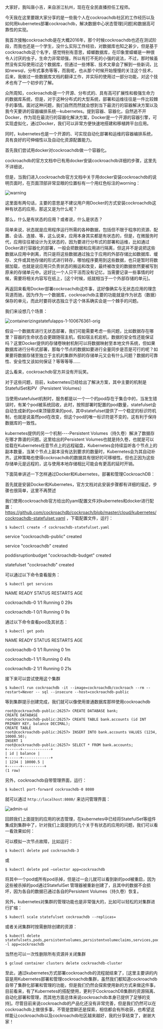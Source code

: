 大家好，我叫唐小吉，来自浙江杭州，现在在全民直播担任工程师。

今天我在这里要跟大家分享的是一些我个人在cockroachdb社区的工作经历以及如何用kubernetes部署cockroachdb，解决数据中心状态管理[问题]和数据高可靠性的实现。

我首次接触cockroachdb是在大概2016年，那个时候cockroachdb也还在测试阶段，而我也还是一个学生，没什么实际工作经验，对数据库也知之甚少，但是基于cockroachdb这个名字，感觉特别有意思，蟑螂数据库，在印象里蟑螂是一种很令人讨厌的虫子，生命力非常顽强，所以有打不死的小强的说法，不过，那时候虽然没有实际使用过这个数据库，但通过一些博客、技术文章会了解到一些新词，比如newsql，分布式事务等等，而我呢，也从那个时候开始慢慢的关注这个技术，后来，我做过一些数据库文档的翻译工作，并实际的使用过一部分功能，对这个技术也有了一个初步的了解。

众所周知，cockroachdb是一个开源、分布式的、具有高可扩展性和极强生命力的数据库系统，但是，对于这种分布式的大型系统，部署和运维往往是一件比较棘手的事情。面对这种问题，我们自然而然就会想到当下最流行的容器解决方案以及我今天要讲的容器编排系统--kubernetes。提到容器、容器化，自然逃不开Docker，作为现在最流行的容器化解决方案，Docker是一个开源的容器引擎，可实现虚拟化，通过Docker，我们可以非常方便快速地搭建和移植跨平台应用。

同时，kubernetes也是一个开源的、可实现自动化部署和运维的容器编排系统，具有良好的可伸缩性以及自动化资源配置能力。

首先我们尝试用docker对cockroachdb做一个容器化。

cockroachdb的官方文档中已有用docker安装cockroachdb详细的步骤，这里先不详细说，

但是，当我们进入cockroachdb官方文档中关于用docker安装cockroachdb的说明页面时，在页面顶部非常显眼的位置标有一个用红色标注的worning：

![warning](/Users/txiaozhe/Documents/cockroach+kubernetes/warning.png)

这里面有两句话，主要的意思是不建议用户用Docker的方式安装cockroachdb这种有状态的应用，那这又是为什么呢？

那么，什么是有状态的应用？或者说，什么是状态？

简单来说，状态就是应用程序运行所需的各种数据，包括但不限于程序的资源、配置、会话、连接、等，这么说来，应用本身其实都是有状态的，但是，在微服务时代，应用往往被设计为无状态的，因为要进行分布式的部署和运维，比如通过Docker进行容器化的部署，一般会把数据和应用进行隔离，但这并不是说把这些数据从应用中剥离，而只是将这些数据通过独立于应用的外部存储比如数据库、缓存、文件或其他存储的形式进行转存，哪怕程序要用到这些数据，也只是暂时将数据加载，也就是说应用只负责状态的搬运和改变，最终被改变的数据依然要被写到原来的存储单元中。这好比一个人只干活而没有记忆，当需要记录一些事情的时候，需要将相关内容写在纸上，[这个时候，纸就相当于一个外部存储的单元]。

再返回来看用Docker部署cockroachdb这件事，这好像确实与无状态应用的理念背道而驰，因为作为一个数据库，cockroachdb主要的功能就是作为状态（数据）保存的单元，而此时要将状态独立于这个体系确实会是一个棘手的问题。

我们来设想几个场景：

![containerizingstatefulapps-1-100676361-orig](/Users/txiaozhe/Documents/cockroach+kubernetes/containerizingstatefulapps-1-100676361-orig.png)

假设一个数据库进行无状态部署，我们可能需要考虑一些问题，比如数据存在哪里？容器的生命状态会更跟随宿主机，假如宿主机宕机，数据的安全性还能保证吗？这里Docker提供的存储卷映射机制可以将数据映射至本地文件系统，但如果数据库进行分布式部署，那每个节点的数据如要进行全量同步是否是可行的呢？如果要将数据存储至独立于主机的集群外部的存储单元又会有什么问题？数据的可靠性、安全性又该如何保证？等等等等......

这么看来，cockroachdb官方并没有开玩笑。

对于这些问题，目前，kubernetes已经给出了解决方案，其中主要的机制是StatefulSet和PV（Persistent Volumes）

当使用statefulset机制时，服务都是以一个一个的pod存在于集合中的，当发生错误时，有某个pod被系统回收，此时，按照部署时配置的pod数量，statefulset会自动生成新的pod来顶替原来的pod，其中statefulset提供了一个稳定的标识符机制，也就是说虽然pod在改变，但这个pod的唯一标识符是不变的，这有利于保持数据库的一致性。

kubernetes提供的另一个机制----Persistent Volumes（持久卷）解决了数据存在哪才靠谱的问题。这里给出的Persistent Volumes也就是持久卷，也就是可以挂载在Kubernetes任意节点上的远程磁盘，Kubernetes会持续监听各个节点上的副本数量，当某个节点上副本没有达到要求的数量时，Kubernetes会为其自动补齐。这种策略也使得cockroachdb的数据具有很好的可移植性。但也正因为这些存储单元是远程的，这与使用本地存储相比可能会有更高的延时开销。

下面简单讲述一下怎样通过Docker和Kubernetes，部署和管理CockroachDB：

首先就是安装Docker和Kubernetes，官方文档对此安装步骤都有详细的描述，步骤也很简单，这里不再赘述

我们使用cockroachdb官方给出的yaml配置文件对kubernetes和docker进行配置：https://github.com/cockroachdb/cockroach/blob/master/cloud/kubernetes/cockroachdb-statefulset.yaml  ，下载配置文件，运行：

```shell
$ kubectl create -f cockroachdb-statefulset.yaml
```

service "cockroachdb-public" created

service "cockroachdb" created

poddisruptionbudget "cockroachdb-budget" created

statefulset "cockroachdb" created

可以通过以下命令查看服务：

```shell
$ kubectl get services
```

NAME READY STATUS RESTARTS AGE

cockroachdb-0 1/1 Running 0 29s

cockroachdb-1 0/1 Running 0 9s

通过以下命令查看pod及其状态：

```shell
$ kubectl get pods
```

NAME READY STATUS RESTARTS AGE

cockroachdb-0 1/1 Running 0 1m

cockroachdb-1 1/1 Running 0 41s

cockroachdb-2 1/1 Running 0 21s

接下来可以尝试使用这个集群

```shell
$ kubectl run cockroachdb -it --image=cockroachdb/cockroach --rm --restart=Never -- sql --insecure --host=cockroachdb-public
```

等到集群提示创建完成，我们就可以像使用普通数据库那样使用cockroachdb

```shell
root@cockroachdb-public:26257> CREATE DATABASE bank;
CREATE DATABASE
root@cockroachdb-public:26257> CREATE TABLE bank.accounts (id INT PRIMARY KEY, balance DECIMAL);
CREATE TABLE
root@cockroachdb-public:26257> INSERT INTO bank.accounts VALUES (1234, 10000.50);
INSERT 1
root@cockroachdb-public:26257> SELECT * FROM bank.accounts;
+------+-------------+
| id | balance |
+------+-------------+
| 1234 | 10000.5 |
+------+----------+
(1 row)
```

另外，cockroachdb自带管理界面，运行：

```shell
$ kubectl port-forward cockroachdb-0 8080
```

就可以通过     `http://localhost:8080/`    来访问管理界面：

![admin-ui](/Users/txiaozhe/Documents/cockroach+kubernetes/admin-ui.png)

回顾我们上面提到的应用的状态管理，在kubernetes中已经将StatefulSet等组件集成到集群中了，针对我们上面提到的几个关于有状态的应用的问题，我们可以看一看效果如何：

可以模拟一次节点故障，比如运行：

```shell
$ kubectl delete pod cockroachdb-3
```

或

```shell
$ kubectl delete pod –selector app=cockroachdb
```

将其中一个pod或所有pod杀掉，但是过一会儿就可以看到新的pod被重启，因为这些被杀掉的pod通过StatefulSet 管理器被重新创建了，且其中的数据不会损坏，因为各自的数据已通过各自的Persistent Volumes（持久卷）恢复。

另外，kubernetes对集群的管理功能也是非常强大的，比如可以轻松的对集群进行扩缩：

```shell
$ kubectl scale statefulset cockroachdb --replicas=
```

或者关闭集群时按需删除创建的资源：

```shell
$ kubectl delete    statefulsets,pods,persistentvolumes,persistentvolumeclaims,services,poddisruptionbudget -l app=cockroachdb
```

当然也可以一次性删除所有资源并关闭集群

```shell
$ gcloud container clusters delete cockroachdb-cluster
```

至此，通过kubernetes方式部署cockroachdb的流程就结束了，[这里主要讲的内容是用Kubernetes部署和管理cockroachdb集群，虽然我们都知道cockroachdb自带了集群化部署和管理的功能，但是我们仍然会探索使用新的方式来做这件事，目前看来，有了Kubernetes的搭配使用，更利于CockroachDB集群的资源隔离、自动化部署和管理，而其他方面总体来说cockroachdb本身已提供了足够的支持]。尽管目前来说cockroachdb的产品化还没有非常完善，但是我们仍然可以在cockroachdb上做很多事，不管是尝鲜还是探索，相信都会有所收获，也希望这样能让cockroachdb以及cockroachdb社区越来越好，我的分享结束了，谢谢大家！
